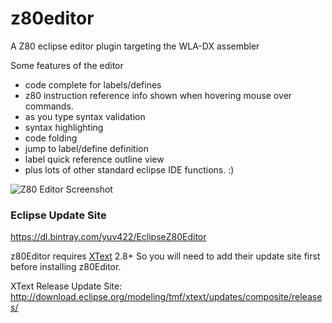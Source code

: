 # z80editor
A Z80 eclipse editor plugin targeting the WLA-DX assembler

Some features of the editor

* code complete for labels/defines
* z80 instruction reference info shown when hovering mouse over commands.
* as you type syntax validation
* syntax highlighting
* code folding
* jump to label/define definition
* label quick reference outline view
* plus lots of other standard eclipse IDE functions. :)

![Z80 Editor Screenshot](https://raw.githubusercontent.com/yuv422/z80editor/master/z80editor.png)

### Eclipse Update Site
https://dl.bintray.com/yuv422/EclipseZ80Editor 

z80Editor requires [XText] 2.8+ So you will need to add their update site first before installing z80Editor.

XText Release Update Site: http://download.eclipse.org/modeling/tmf/xtext/updates/composite/releases/ 

[XText]:http://www.eclipse.org/Xtext/
